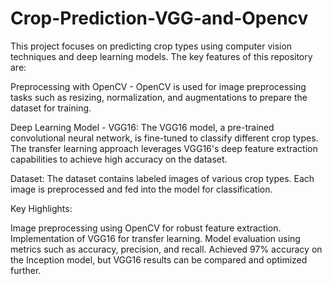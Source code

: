 # Crop-Prediction-VGG-and-Opencv

This project focuses on predicting crop types using computer vision techniques and deep learning models. The key features of this repository are:

Preprocessing with OpenCV - 
OpenCV is used for image preprocessing tasks such as resizing, normalization, and augmentations to prepare the dataset for training.

Deep Learning Model - VGG16:
The VGG16 model, a pre-trained convolutional neural network, is fine-tuned to classify different crop types. The transfer learning approach leverages VGG16's deep feature extraction capabilities to achieve high accuracy on the dataset.

Dataset:
The dataset contains labeled images of various crop types. Each image is preprocessed and fed into the model for classification.

Key Highlights:

Image preprocessing using OpenCV for robust feature extraction.
Implementation of VGG16 for transfer learning.
Model evaluation using metrics such as accuracy, precision, and recall.
Achieved 97% accuracy on the Inception model, but VGG16 results can be compared and optimized further.
